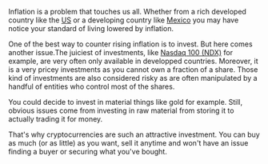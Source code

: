Inflation is a problem that touches us all. Whether from a rich developed country like the [US](https://www.in2013dollars.com/us/inflation/1991?amount=1) or a developing country like [Mexico](https://www.in2013dollars.com/mexico/inflation/1991?amount=1) you may have notice your standard of living lowered by inflation.

One of the best way to counter rising inflation is to invest. But here comes another issue.The juiciest of investments, like [Nasdaq 100 (NDX)](https://finance.yahoo.com/quote/%5ENDX/") for example, are very often only available in developped countries. Moreover, it is a very pricey investments as you cannot own a fraction of a share. Those kind of investments are also considered risky as are often manipulated by a handful of entities who control most of the shares.

You could decide to invest in material things like gold for example. Still, obvious issues come from investing in raw material from storing it to actually trading it for money.

That's why cryptocurrencies are such an attractive investment. You can buy as much (or as little) as you want, sell it anytime and won't have an issue finding a buyer or securing what you've bought.
